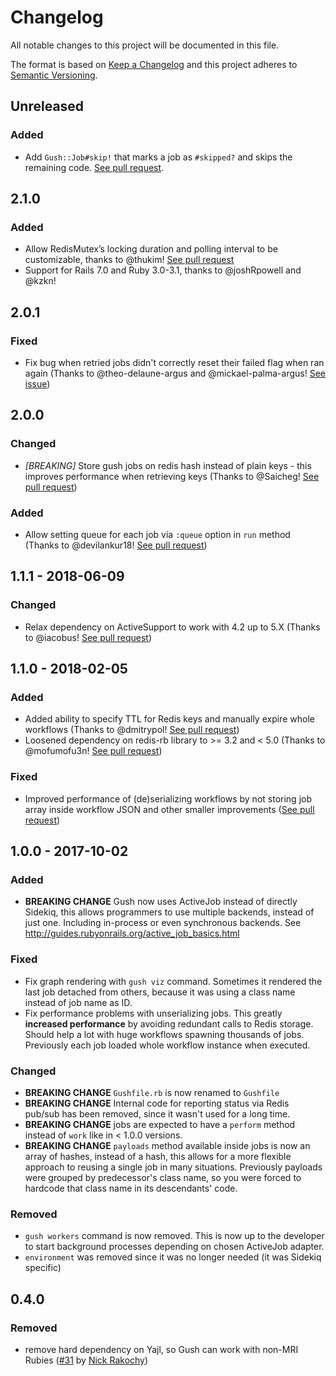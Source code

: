 # Changelog

All notable changes to this project will be documented in this file.

The format is based on [Keep a Changelog](http://keepachangelog.com/en/1.0.0/)
and this project adheres to [Semantic Versioning](http://semver.org/spec/v2.0.0.html).

## Unreleased

### Added
- Add `Gush::Job#skip!` that marks a job as `#skipped?` and skips the remaining code. [See pull request](https://github.com/chaps-io/gush/pull/66).

## 2.1.0

### Added

- Allow RedisMutex’s locking duration and polling interval to be customizable, thanks to @thukim! [See pull request](https://github.com/chaps-io/gush/pull/74)
- Support for Rails 7.0 and Ruby 3.0-3.1, thanks to @joshRpowell and @kzkn!

## 2.0.1

### Fixed

- Fix bug when retried jobs didn't correctly reset their failed flag when ran again (Thanks to @theo-delaune-argus and @mickael-palma-argus! [See issue](https://github.com/chaps-io/gush/issues/61))

## 2.0.0

### Changed

- *[BREAKING]* Store gush jobs on redis hash instead of plain keys - this improves performance when retrieving keys (Thanks to @Saicheg! [See pull request](https://github.com/chaps-io/gush/pull/56))


### Added

- Allow setting queue for each job via `:queue` option in `run` method (Thanks to @devilankur18! [See pull request](https://github.com/chaps-io/gush/pull/58))


## 1.1.1 - 2018-06-09

### Changed

- Relax dependency on ActiveSupport to work with 4.2 up to 5.X (Thanks to @iacobus! [See pull request](https://github.com/chaps-io/gush/pull/54))


## 1.1.0 - 2018-02-05

### Added

- Added ability to specify TTL for Redis keys and manually expire whole workflows (Thanks to @dmitrypol! [See pull request](https://github.com/chaps-io/gush/pull/48))
- Loosened dependency on redis-rb library to >= 3.2 and < 5.0 (Thanks to @mofumofu3n! [See pull request](https://github.com/chaps-io/gush/pull/52))

### Fixed

- Improved performance of (de)serializing workflows by not storing job array inside workflow JSON and other smaller improvements ([See pull request](https://github.com/chaps-io/gush/pull/53))


## 1.0.0 - 2017-10-02

### Added

-  **BREAKING CHANGE** Gush now uses ActiveJob instead of directly Sidekiq, this allows programmers to use multiple backends, instead of just one. Including in-process or even synchronous backends. See http://guides.rubyonrails.org/active_job_basics.html

### Fixed

- Fix graph rendering with `gush viz` command. Sometimes it rendered the last job detached from others, because it was using a class name instead of job name as ID.
- Fix performance problems with unserializing jobs. This greatly **increased performance** by avoiding redundant calls to Redis storage. Should help a lot with huge workflows spawning thousands of jobs. Previously each job loaded whole workflow instance when executed.

### Changed

- **BREAKING CHANGE** `Gushfile.rb` is now renamed to `Gushfile`
- **BREAKING CHANGE** Internal code for reporting status via Redis pub/sub has been removed, since it wasn't used for a long time.
- **BREAKING CHANGE** jobs are expected to have a `perform` method instead of `work` like in < 1.0.0 versions.
- **BREAKING CHANGE** `payloads` method available inside jobs is now an array of hashes, instead of a hash, this allows for a more flexible approach to reusing a single job in many situations. Previously payloads were grouped by predecessor's class name, so you were forced to hardcode that class name in its descendants' code.

### Removed

- `gush workers` command is now removed. This is now up to the developer to start background processes depending on chosen ActiveJob adapter.
- `environment` was removed since it was no longer needed (it was Sidekiq specific)

## 0.4.0

### Removed

- remove hard dependency on Yajl, so Gush can work with non-MRI Rubies ([#31](https://github.com/chaps-io/gush/pull/31) by [Nick Rakochy](https://github.com/chaps-io/gush/pull/31))
